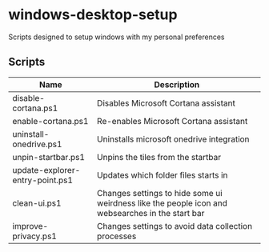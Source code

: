 # windows-desktop-setup
Scripts designed to setup windows with my personal preferences

## Scripts

| Name                            | Description                                                                                      |
| ------------------------------- | ------------------------------------------------------------------------------------------------ |
| disable-cortana.ps1             | Disables Microsoft Cortana assistant                                                             |
| enable-cortana.ps1              | Re-enables Microsoft Cortana assistant                                                           |
| uninstall-onedrive.ps1          | Uninstalls microsoft onedrive integration                                                        |
| unpin-startbar.ps1              | Unpins the tiles from the startbar                                                               |
| update-explorer-entry-point.ps1 | Updates which folder files starts in                                                             |
| clean-ui.ps1                    | Changes settings to hide some ui weirdness like the people icon and websearches in the start bar |
| improve-privacy.ps1             | Changes settings to avoid data collection processes                                              |